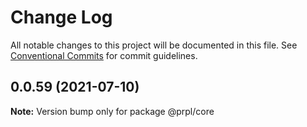 # Change Log

All notable changes to this project will be documented in this file.
See [Conventional Commits](https://conventionalcommits.org) for commit guidelines.

## 0.0.59 (2021-07-10)

**Note:** Version bump only for package @prpl/core
